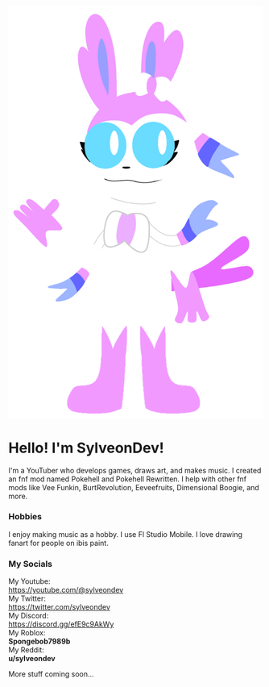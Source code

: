 ![](https://raw.githubusercontent.com/Sylveondev/Sylveondev.github.io/master/images/SylvWave.png)
# Hello! I'm SylveonDev!
I'm a YouTuber who develops games, draws art, and makes music. I created an fnf mod named Pokehell and Pokehell Rewritten. I help with other fnf mods like Vee Funkin, BurtRevolution, Eeveefruits, Dimensional Boogie, and more.

### Hobbies
I enjoy making music as a hobby. I use Fl Studio Mobile. I love drawing fanart for people on ibis paint.

### My Socials
My Youtube: <br>
https://youtube.com/@sylveondev<br>
My Twitter:<br>
https://twitter.com/sylveondev<br>
My Discord:<br>
https://discord.gg/efE9c9AkWy<br>
My Roblox:<br>
**Spongebob7989b**<br>
My Reddit:<br>
**u/sylveondev**<br>

More stuff coming soon...
